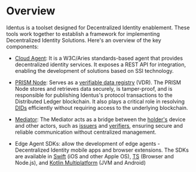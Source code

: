 # Overview

Identus is a toolset designed for Decentralized Identity enablement. These tools work together to establish a framework for implementing Decentralized Identity Solutions. Here's an overview of the key components:

* [Cloud Agent](cloud-agent/overview): It is a W3C/Aries standards-based agent that provides decentralized identity services. It exposes a REST API for integration, enabling the development of solutions based on SSI technology.

* [PRISM Node](prism-node/overview.md): Serves as a [verifiable data registry](/home/concepts/glossary#verifiable-data-registry) (VDR). The PRISM Node stores and retrieves data securely, is tamper-proof, and is responsible for publishing Identus's protocol transactions to the Distributed Ledger blockchain. It also plays a critical role in resolving [DIDs](/home/concepts/glossary#did) efficiently without requiring access to the underlying blockchain​​​​​​.

* [Mediator](mediator): The Mediator acts as a bridge between the [holder's](/home/concepts/glossary#holder) device and other actors, such as [issuers](/home/concepts/glossary#issuer) and [verifiers](/home/concepts/glossary#verifier), ensuring secure and reliable communication without centralized management​​​​.

* Edge Agent SDKs: allow the development of edge agents - Decentralized Identity mobile apps and browser extensions. The SDKs are available in [Swift](https://hyperledger-identus.github.io/edge-agent-sdk-swift/documentation/edgeagentsdk/) (iOS and other Apple OS), [TS](https://hyperledger-identus.github.io/docs/edge-agent-sdk-ts/sdk) (Browser and Node.js), and [Kotlin Multiplatform](https://hyperledger-identus.github.io/edge-agent-sdk-kmp/) (JVM and Android)
